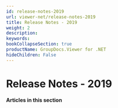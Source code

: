 ```yaml
---
id: release-notes-2019
url: viewer-net/release-notes-2019
title: Release Notes - 2019
weight: 2
description: 
keywords: 
bookCollapseSection: true
productName: GroupDocs.Viewer for .NET
hideChildren: False
---
```


# Release Notes - 2019

#### Articles in this section
